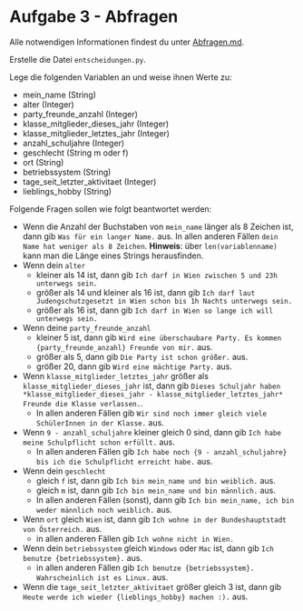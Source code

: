 # Aufgabe 3 - Abfragen

Alle notwendigen Informationen findest du unter [Abfragen.md](../abfragen.md).

Erstelle die Datei `entscheidungen.py`.

Lege die folgenden Variablen an und weise ihnen Werte zu:

* mein_name (String)
* alter (Integer)
* party_freunde_anzahl (Integer)
* klasse_mitglieder_dieses_jahr (Integer)
* klasse_mitglieder_letztes_jahr (Integer)
* anzahl_schuljahre (Integer)
* geschlecht (String m oder f)
* ort (String)
* betriebssystem (String)
* tage_seit_letzter_aktivitaet (Integer)
* lieblings_hobby (String)

Folgende Fragen sollen wie folgt beantwortet werden:

* Wenn die Anzahl der Buchstaben von `mein_name` länger als 8 Zeichen ist, dann gib `Was für ein langer Name.` aus. In
  allen anderen Fällen `dein Name hat weniger als 8 Zeichen`. **Hinweis**: über `len(variablenname)` kann man die Länge
  eines Strings herausfinden.
* Wenn dein `alter`
    * kleiner als 14 ist, dann gib `Ich darf in Wien zwischen 5 und 23h unterwegs sein.`
    * größer als 14 und kleiner als 16 ist, dann
      gib `Ich darf laut Judengschutzgesetzt in Wien schon bis 1h Nachts unterwegs sein.`
    * größer als 16 ist, dann gib `Ich darf in Wien so lange ich will unterwegs sein.`
* Wenn deine `party_freunde_anzahl`
    * kleiner 5 ist, dann gib `Wird eine überschaubare Party. Es kommen {party_freunde_anzahl} Freunde von mir.` aus.
    * größer als 5, dann gib `Die Party ist schon größer.` aus.
    * größer 20, dann gib `Wird eine mächtige Party.` aus.
* Wenn `klasse_mitglieder_letztes_jahr` größer als `klasse_mitglieder_dieses_jahr` ist, dann
  gib `Dieses Schuljahr haben *klasse_mitglieder_dieses_jahr - klasse_mitglieder_letztes_jahr*  Freunde die Klasse verlassen.`.
  * In allen anderen Fällen gib `Wir sind noch immer gleich viele SchülerInnen in der Klasse.` aus.
* Wenn `9 - anzahl_schuljahre` kleiner gleich 0 sind, dann gib `Ich habe meine Schulpflicht schon erfüllt.` aus.
  * In allen anderen Fällen gib `Ich habe noch {9 - anzahl_schuljahre} bis ich die Schulpflicht erreicht habe.` aus.
* Wenn dein `geschlecht`
    * gleich `f` ist, dann gib `Ich bin mein_name und bin weiblich.` aus.
    * gleich `m` ist, dann gib `Ich bin mein_name und bin männlich.` aus.
    * In allen anderen Fällen (sonst), dann gib `Ich bin mein_name, ich bin weder männlich noch weiblich.` aus.
* Wenn `ort` gleich `Wien` ist, dann gib `Ich wohne in der Bundeshauptstadt von Österreich.` aus.
    * in allen anderen Fällen gib `Ich wohne nicht in Wien.`
* Wenn dein `betriebssystem` gleich `Windows` oder `Mac` ist, dann gib `Ich benutze {betriebssystem}.` aus.
    * in allen anderen Fällen gib `Ich benutze {betriebssystem}. Wahrscheinlich ist es Linux.` aus.
* Wenn die `tage_seit_letzter_aktivitaet` größer gleich 3 ist, dann
  gib `Heute werde ich wieder {lieblings_hobby} machen :).` aus.